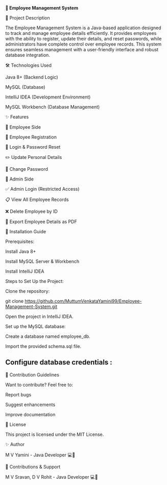 **🚀 Employee Management System**

📌 Project Description

The Employee Management System is a Java-based application designed to track and manage employee details efficiently. It provides employees with the ability to register, update their details, and reset passwords, while administrators have complete control over employee records. This system ensures seamless management with a user-friendly interface and robust database integration.

🛠️ Technologies Used

Java 8+ (Backend Logic)

MySQL (Database)

IntelliJ IDEA (Development Environment)

MySQL Workbench (Database Management)

✨ Features

👤 Employee Side

📝 Employee Registration

🔑 Login & Password Reset

✏️ Update Personal Details

🔄 Change Password

🔐 Admin Side

✅ Admin Login (Restricted Access)

📋 View All Employee Records

❌ Delete Employee by ID

📄 Export Employee Details as PDF

🚀 Installation Guide

Prerequisites:

Install Java 8+

Install MySQL Server & Workbench

Install IntelliJ IDEA

Steps to Set Up the Project:

Clone the repository:

git clone https://github.com/MuttumVenkataYamini99/Employee-Management-System.git

Open the project in IntelliJ IDEA.

Set up the MySQL database:

Create a database named employee_db.

Import the provided schema.sql file.

Configure database credentials :
---------

🤝 Contribution Guidelines

Want to contribute? Feel free to:

Report bugs

Suggest enhancements

Improve documentation

📜 License

This project is licensed under the MIT License.

✨ Author

M V Yamini - Java Developer 💻🚀

🤝 Contributions & Support

M V Sravan, D V Rohit - Java Developer 💻🚀
